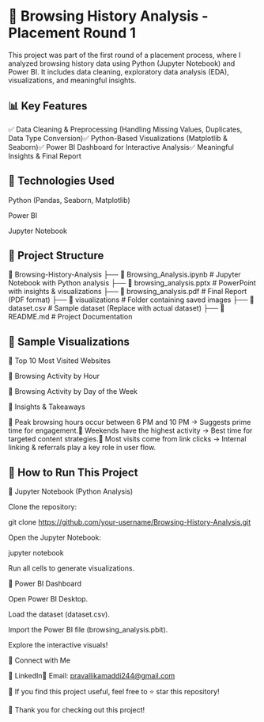 # 📌 Browsing History Analysis - Placement Round 1

This project was part of the first round of a placement process, where I analyzed browsing history data using Python (Jupyter Notebook) and Power BI. It includes data cleaning, exploratory data analysis (EDA), visualizations, and meaningful insights.

## 📊 Key Features

✅ Data Cleaning & Preprocessing (Handling Missing Values, Duplicates, Data Type Conversion)✅ Python-Based Visualizations (Matplotlib & Seaborn)✅ Power BI Dashboard for Interactive Analysis✅ Meaningful Insights & Final Report

 ## 📂 Technologies Used

Python (Pandas, Seaborn, Matplotlib)

Power BI

Jupyter Notebook

## 📁 Project Structure

📂 Browsing-History-Analysis
 ├── 📜 Browsing_Analysis.ipynb  # Jupyter Notebook with Python analysis
 ├── 📜 browsing_analysis.pptx   # PowerPoint with insights & visualizations
 ├── 📜 browsing_analysis.pdf    # Final Report (PDF format)
 ├── 📂 visualizations           # Folder containing saved images
 ├── 📜 dataset.csv              # Sample dataset (Replace with actual dataset)
 ├── 📜 README.md                # Project Documentation

## 📸 Sample Visualizations

🔹 Top 10 Most Visited Websites



🔹 Browsing Activity by Hour



🔹 Browsing Activity by Day of the Week



📖 Insights & Takeaways

🔹 Peak browsing hours occur between 6 PM and 10 PM → Suggests prime time for engagement.🔹 Weekends have the highest activity → Best time for targeted content strategies.🔹 Most visits come from link clicks → Internal linking & referrals play a key role in user flow.

## 🚀 How to Run This Project

🔹 Jupyter Notebook (Python Analysis)

Clone the repository:

git clone https://github.com/your-username/Browsing-History-Analysis.git

Open the Jupyter Notebook:

jupyter notebook

Run all cells to generate visualizations.

🔹 Power BI Dashboard

Open Power BI Desktop.

Load the dataset (dataset.csv).

Import the Power BI file (browsing_analysis.pbit).

Explore the interactive visuals!

🌟 Connect with Me

🔗 LinkedIn📧 Email: pravallikamaddi244@gmail.com

📌 If you find this project useful, feel free to ⭐ star this repository!

🚀 Thank you for checking out this project!
